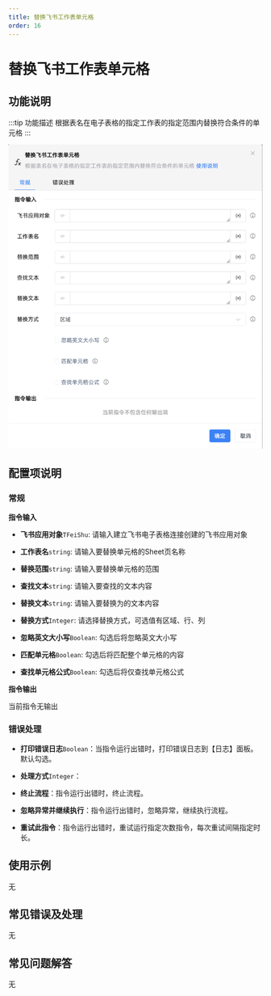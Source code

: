 ```yaml
---
title: 替换飞书工作表单元格
order: 16
---
```


# 替换飞书工作表单元格

## 功能说明

:::tip 功能描述
根据表名在电子表格的指定工作表的指定范围内替换符合条件的单元格
:::

![替换飞书工作表单元格](../../../../assets/替换飞书工作表单元格_command.png)

## 配置项说明

### 常规

**指令输入**

- **飞书应用对象**`TFeiShu`: 请输入建立飞书电子表格连接创建的飞书应用对象

- **工作表名**`string`: 请输入要替换单元格的Sheet页名称

- **替换范围**`string`: 请输入要替换单元格的范围

- **查找文本**`string`: 请输入要查找的文本内容

- **替换文本**`string`: 请输入要替换为的文本内容

- **替换方式**`Integer`: 请选择替换方式，可选值有区域、行、列

- **忽略英文大小写**`Boolean`: 勾选后将忽略英文大小写

- **匹配单元格**`Boolean`: 勾选后将匹配整个单元格的内容

- **查找单元格公式**`Boolean`: 勾选后将仅查找单元格公式


**指令输出**

当前指令无输出

### 错误处理

- **打印错误日志**`Boolean`：当指令运行出错时，打印错误日志到【日志】面板。默认勾选。

- **处理方式**`Integer`：

 - **终止流程**：指令运行出错时，终止流程。

 - **忽略异常并继续执行**：指令运行出错时，忽略异常，继续执行流程。

 - **重试此指令**：指令运行出错时，重试运行指定次数指令，每次重试间隔指定时长。

## 使用示例
无

## 常见错误及处理

无

## 常见问题解答

无

